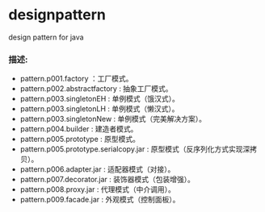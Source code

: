 designpattern
=============

design pattern for java

### 描述:
* pattern.p001.factory                    ：工厂模式。
* pattern.p002.abstractfactory            : 抽象工厂模式。    
* pattern.p003.singletonEH                : 单例模式（饿汉式）。
* pattern.p003.singletonLH                : 单例模式（懒汉式）。
* pattern.p003.singletonNew               : 单例模式（完美解决方案）。
* pattern.p004.builder                    : 建造者模式。
* pattern.p005.prototype                  : 原型模式。
* pattern.p005.prototype.serialcopy.jar   : 原型模式（反序列化方式实现深拷贝）。
* pattern.p006.adapter.jar                : 适配器模式（对接）。
* pattern.p007.decorator.jar              : 装饰器模式（包装增强）。
* pattern.p008.proxy.jar                  : 代理模式（中介调用）。
* pattern.p009.facade.jar                 : 外观模式（控制面板）。

